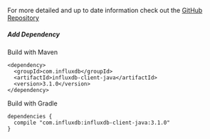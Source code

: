 For more detailed and up to date information check out the <a href="https://github.com/influxdata/influxdb-client-java" target="_blank" rel="noreferrer">GitHub Repository</a>

##### Add Dependency

Build with Maven

```
<dependency>
  <groupId>com.influxdb</groupId>
  <artifactId>influxdb-client-java</artifactId>
  <version>3.1.0</version>
</dependency>
```

Build with Gradle

```
dependencies {
  compile "com.influxdb:influxdb-client-java:3.1.0"
}
```
